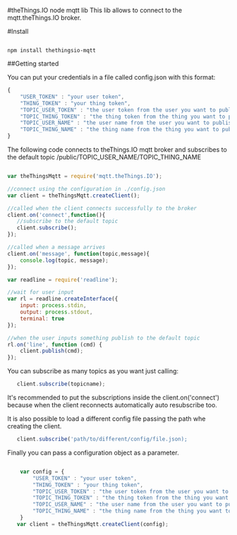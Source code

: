 #theThings.IO node mqtt lib
This lib allows to connect to the mqtt.theThings.IO broker.

#Install
```

npm install thethingsio-mqtt
```

##Getting started

You can put your credentials in a file called config.json with this format:

```js
{
    "USER_TOKEN" : "your user token",
    "THING_TOKEN" : "your thing token",
    "TOPIC_USER_TOKEN" : "the user token from the user you want to publish (can be your user token)",
    "TOPIC_THING_TOKEN" : "the thing token from the thing you want to publish (can be your thing token)",
    "TOPIC_USER_NAME" : "the user name from the user you want to publish (can be your user name)",
    "TOPIC_THING_NAME" : "the thing name from the thing you want to publish (can be your thing name)"
}
```

The following code connects to theThings.IO mqtt broker and subscribes to the default topic /public/TOPIC_USER_NAME/TOPIC_THING_NAME

```js

var theThingsMqtt = require('mqtt.theThings.IO');

//connect using the configuration in ./config.json
var client = theThingsMqtt.createClient();

//called when the client connects successfully to the broker
client.on('connect',function(){
   //subscribe to the default topic
   client.subscribe();
});

//called when a message arrives
client.on('message', function(topic,message){
    console.log(topic, message);
});

var readline = require('readline');

//wait for user input
var rl = readline.createInterface({
    input: process.stdin,
    output: process.stdout,
    terminal: true
});

//when the user inputs something publish to the default topic
rl.on('line', function (cmd) {
    client.publish(cmd);
});
```

You can subscribe as many topics as you want just calling:
```js
   client.subscribe(topicname);
```

It's recommended to put the subscriptions inside the client.on('connect') because when the client reconnects
automatically auto resubscribe too.


It is also possible to load a different config file passing the path whe creating the client.
```js
   client.subscribe('path/to/different/config/file.json);
```

Finally you can pass a configuration object as a parameter.

```js

    var config = {
        "USER_TOKEN" : "your user token",
        "THING_TOKEN" : "your thing token",
        "TOPIC_USER_TOKEN" : "the user token from the user you want to publish (can be your user token)",
        "TOPIC_THING_TOKEN" : "the thing token from the thing you want to publish (can be your thing token)",
        "TOPIC_USER_NAME" : "the user name from the user you want to publish (can be your user name)",
        "TOPIC_THING_NAME" : "the thing name from the thing you want to publish (can be your thing name)"
    }
   var client = theThingsMqtt.createClient(config);
```
